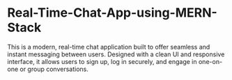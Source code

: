 # Real-Time-Chat-App-using-MERN-Stack
This is a modern, real-time chat application built to offer seamless and instant messaging between users. Designed with a clean UI and responsive interface, it allows users to sign up, log in securely, and engage in one-on-one or group conversations.
